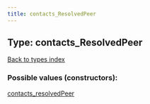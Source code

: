 ```yaml
---
title: contacts_ResolvedPeer
---
```

## Type: contacts\_ResolvedPeer  
[Back to types index](index.md)



### Possible values (constructors):

[contacts\_resolvedPeer](../constructors/contacts_resolvedPeer.md)  

